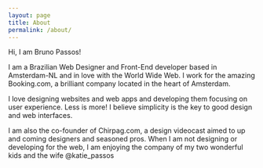 ```yaml
---
layout: page
title: About
permalink: /about/
---
```


Hi, I am Bruno Passos!

I am a Brazilian Web Designer and Front-End developer based in Amsterdam-NL and in love with the World Wide Web. I work for the amazing Booking.com, a brilliant company located in the heart of Amsterdam.

I love designing websites and web apps and developing them focusing on user experience. Less is more! I believe simplicity is the key to good design and web interfaces.

I am also the co-founder of Chirpag.com, a design videocast aimed to up and coming designers and seasoned pros. When I am not designing or developing for the web, I am enjoying the company of my two wonderful kids and the wife @katie_passos